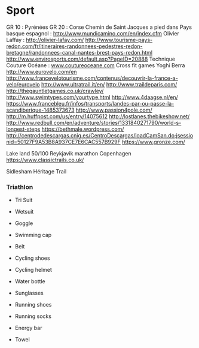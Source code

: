 # Sport
GR 10 : Pyrénées
GR 20 : Corse
Chemin de Saint Jacques a pied dans Pays basque espagnol : http://www.mundicamino.com/en/index.cfm
Olivier Laffay : http://olivier-lafay.com/
http://www.tourisme-pays-redon.com/fr/itineraires-randonnees-pedestres-redon-bretagne/randonnees-canal-nantes-brest-pays-redon.html
http://www.envirosports.com/default.asp?PageID=20888
Technique Couture Océane : www.coutureoceane.com
Cross fit games
Yoghi Berra
http://www.eurovelo.com/en
http://www.francevelotourisme.com/contenus/decouvrir-la-france-a-velo/eurovelo
http://www.ultratrail.it/en/
http://www.traildeparis.com/
http://thegauntletgames.co.uk/crawley/
http://www.swimtypes.com/yourtype.html
http://www.4daagse.nl/en/
https://www.francebleu.fr/infos/transports/landes-par-ou-passe-la-scandiberique-1485373673
http://www.passion4pole.com/
http://m.huffpost.com/us/entry/14075612
http://lostlanes.thebikeshow.net/
http://www.redbull.com/en/adventure/stories/1331840271790/world-s-longest-steps
https://bethmale.wordpress.com/
http://centrodedescargas.cnig.es/CentroDescargas/loadCamSan.do;jsessionid=50127F9A53B8A937CE7E6CAC557B929F
https://www.gronze.com/

Lake land 50/100
Reykjavik marathon
Copenhagen 
https://www.classictrails.co.uk/


Sidlesham Héritage Trail

### Triathlon
- Tri Suit
- Wetsuit
- Goggle
- Swimming cap
- Belt

- Cycling shoes
- Cycling helmet
- Water bottle
- Sunglasses

- Running shoes

- Running socks
- Energy bar
- Towel
